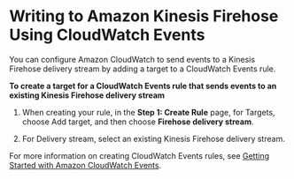 # Writing to Amazon Kinesis Firehose Using CloudWatch Events<a name="writing-with-cloudwatch-events"></a>

You can configure Amazon CloudWatch to send events to a Kinesis Firehose delivery stream by adding a target to a CloudWatch Events rule\.

**To create a target for a CloudWatch Events rule that sends events to an existing Kinesis Firehose delivery stream**

1. When creating your rule, in the **Step 1: Create Rule** page, for Targets, choose Add target, and then choose **Firehose delivery stream**\.

1. For Delivery stream, select an existing Kinesis Firehose delivery stream\. 

For more information on creating CloudWatch Events rules, see [Getting Started with Amazon CloudWatch Events](http://docs.aws.amazon.com/AmazonCloudWatch/latest/events/CWE_GettingStarted.html)\.